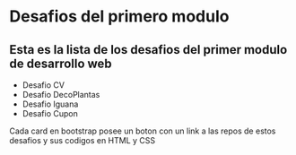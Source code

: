 # Desafios del primero modulo
## Esta es la lista de los desafios del primer modulo de desarrollo web

- Desafio CV
- Desafio DecoPlantas
- Desafio Iguana
- Desafio Cupon

Cada card en bootstrap posee un boton con un link a las repos de estos desafios y sus codigos en HTML y CSS
